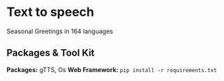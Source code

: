 # Text to speech 
Seasonal Greetings in 164 languages


## Packages & Tool Kit

**Packages:** gTTS, Os
**Web Framework:** ```pip install -r requirements.txt``` 
